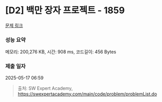 # [D2] 백만 장자 프로젝트 - 1859 

[문제 링크](https://swexpertacademy.com/main/code/problem/problemDetail.do?contestProbId=AV5LrsUaDxcDFAXc) 

### 성능 요약

메모리: 200,276 KB, 시간: 908 ms, 코드길이: 456 Bytes

### 제출 일자

2025-05-17 06:59



> 출처: SW Expert Academy, https://swexpertacademy.com/main/code/problem/problemList.do